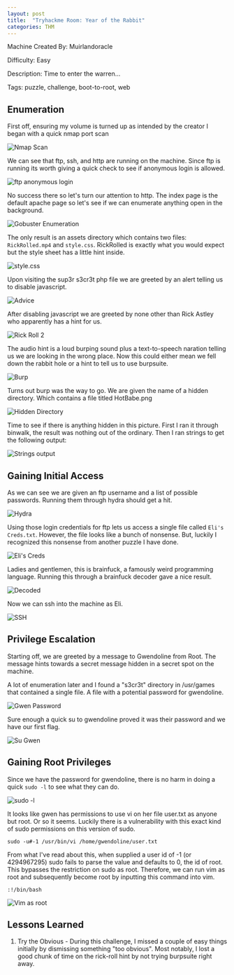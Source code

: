 ```yaml
---
layout: post
title:  "Tryhackme Room: Year of the Rabbit"
categories: THM
---
```


Machine Created By: Muirlandoracle

Difficulty: Easy

Description: Time to enter the warren...

Tags: puzzle, challenge, boot-to-root, web

## Enumeration

First off, ensuring my volume is turned up as intended by the creator I began with a quick nmap port scan

![Nmap Scan](/assets/THM-YotR/nmap-THM-YotR.png)

We can see that ftp, ssh, and http are running on the machine. Since ftp is running its worth giving a quick
check to see if anonymous login is allowed.

![ftp anonymous login](/assets/THM-YotR/ftp-anon-THM-YotR.png)

No success there so let's turn our attention to http. The index page is the default apache page so let's see if 
we can enumerate anything open in the background.

![Gobuster Enumeration](/assets/THM-YotR/gobuster-THM-YotR.png)

The only result is an assets directory which contains two files: `RickRolled.mp4` and `style.css`. RickRolled is exactly
what you would expect but the style sheet has a little hint inside.

![style.css](/assets/THM-YotR/style-css-THM-YotR.png)

Upon visiting the sup3r s3cr3t php file we are greeted by an alert telling us to disable javascript.

![Advice](/assets/THM-YotR/js-THM-YotR.png)

After disabling javascript we are greeted by none other than Rick Astley who apparently has a hint for us.

![Rick Roll 2](/assets/THM-YotR/rick-again-THM-YotR.png)

The audio hint is a loud burping sound plus a text-to-speech naration telling us we are looking in the wrong place.
Now this could either mean we fell down the rabbit hole or a hint to tell us to use burpsuite.

![Burp](/assets/THM-YotR/burp-THM-YotR.png)

Turns out burp was the way to go. We are given the name of a hidden directory. Which contains a file titled HotBabe.png

![Hidden Directory](/assets/THM-YotR/hidden-THM-YotR.png)

Time to see if there is anything hidden in this picture. First I ran it through binwalk, the result was nothing out
of the ordinary. Then I ran strings to get the following output:

![Strings output](/assets/THM-YotR/strings-THM_YotR.png)

## Gaining Initial Access

As we can see we are given an ftp username and a list of possible passwords. Running them through hydra should get a hit.

![Hydra](/assets/THM-YotR/hydra-THM-YotR.png)

Using those login credentials for ftp lets us access a single file called `Eli's Creds.txt`. However, the file looks
like a bunch of nonsense. But, luckily I recognized this nonsense from another puzzle I have done.

![Eli's Creds](/assets/THM-YotR/brainf-THM-YotR.png)

Ladies and gentlemen, this is brainfuck, a famously weird programming language. Running this through a brainfuck decoder
gave a nice result.

![Decoded](/assets/THM-YotR/decode-THM-YotR.png)

Now we can ssh into the machine as Eli.

![SSH](/assets/THM-YotR/eli-THM-YotR.png)

## Privilege Escalation

Starting off, we are greeted by a message to Gwendoline from Root. The message hints towards a secret message hidden in
a secret spot on the machine.

A lot of enumeration later and I found a "s3cr3t" directory in /usr/games that contained a single file. A file with 
a potential password for gwendoline.

![Gwen Password](/assets/THM-YotR/gwen-pass-THM-YotR.png)

Sure enough a quick su to gwendoline proved it was their password and we have our first flag.

![Su Gwen](/assets/THM-YotR/user-THM-YotR.png)

## Gaining Root Privileges

Since we have the password for gwendoline, there is no harm in doing a quick `sudo -l` to see what they can do.

![sudo -l](/assets/THM-YotR/gwen-sudo-THM-YotR.png)

It looks like gwen has permissions to use vi on her file user.txt as anyone but root. Or so it seems.
Luckily there is a vulnerability with this exact kind of sudo permissions on this version of sudo. 

    sudo -u#-1 /usr/bin/vi /home/gwendoline/user.txt

From what I've read about this, when supplied a user id of -1 (or 4294967295) sudo fails to parse the value and defaults
to 0, the id of root. This bypasses the restriction on sudo as root. Therefore, we can run vim as root and subsequently
become root by inputting this command into vim.

    :!/bin/bash

![Vim as root](/assets/THM-YotR/root-THM-YotR.png)


## Lessons Learned

1. Try the Obvious - During this challenge, I missed a couple of easy things initially by dismissing something
"too obvious". Most notably, I lost a good chunk of time on the rick-roll hint by not trying burpsuite right away.

